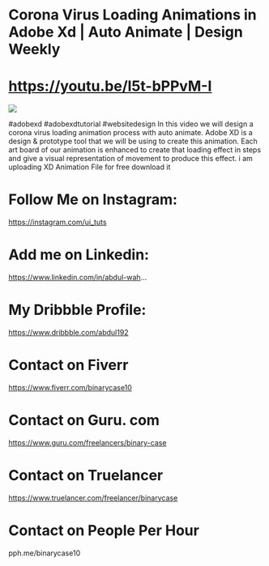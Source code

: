 # Corona Virus  Loading Animations in Adobe Xd | Auto Animate | Design Weekly
# https://youtu.be/I5t-bPPvM-I

<img src='https://github.com/its-abdul-wahab/Corona-Virus-Loading-Animations-in-Adobe-Xd-/blob/master/thumbnail.png?raw=true'>

#adobexd #adobexdtutorial #websitedesign
In this video we will design a corona virus loading animation process with auto animate. Adobe XD is a design & prototype tool that we will be using to create this animation. Each art board of our animation is enhanced to create that loading effect in steps and give a visual representation of movement to produce this effect. i am uploading XD Animation File for free download it




# Follow Me on Instagram: 
https://instagram.com/ui_tuts

#  Add me on Linkedin: 
https://www.linkedin.com/in/abdul-wah...

#  My Dribbble Profile: 
https://www.dribbble.com/abdul192

#  Contact on Fiverr 
https://www.fiverr.com/binarycase10

#  Contact on Guru. com
https://www.guru.com/freelancers/binary-case

#  Contact on Truelancer
https://www.truelancer.com/freelancer/binarycase

#  Contact on People Per Hour
pph.me/binarycase10
